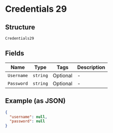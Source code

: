 
# Credentials 29

## Structure

`Credentials29`

## Fields

| Name | Type | Tags | Description |
|  --- | --- | --- | --- |
| `Username` | `string` | Optional | - |
| `Password` | `string` | Optional | - |

## Example (as JSON)

```json
{
  "username": null,
  "password": null
}
```


